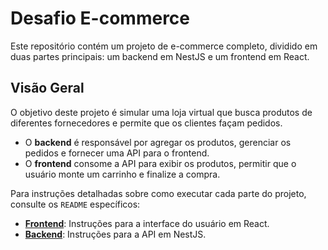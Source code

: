 # Desafio E-commerce

Este repositório contém um projeto de e-commerce completo, dividido em duas partes principais: um backend em NestJS e um frontend em React.

## Visão Geral

O objetivo deste projeto é simular uma loja virtual que busca produtos de diferentes fornecedores e permite que os clientes façam pedidos.

- O **backend** é responsável por agregar os produtos, gerenciar os pedidos e fornecer uma API para o frontend.
- O **frontend** consome a API para exibir os produtos, permitir que o usuário monte um carrinho e finalize a compra.

Para instruções detalhadas sobre como executar cada parte do projeto, consulte os `README` específicos:

- **[Frontend](/frontend/README.md)**: Instruções para a interface do usuário em React.
- **[Backend](/backend/README.md)**: Instruções para a API em NestJS.
